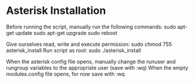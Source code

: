 # Asterisk Installation
Before running the script, manually run the following commands:
sudo apt-get update
sudo apt-get upgrade
sudo reboot

Give ourselves read, write and execute permission:
sudo chmod 755 asterisk_install
Run script as root:
sudo ./asterisk_install

When the asterisk config file opens, manually change the runuser and rungroup variables to the appropriate user (save with :wq)
When the empty modules.config file opens, for now save with :wq
